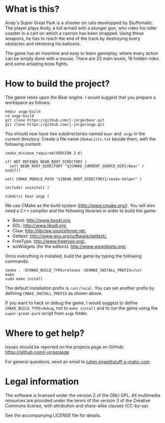 What is this?
====

Andy's Super Great Park is a shooter on rails developped by
Stuffomatic. The player plays Andy, a kid armed with a plunger gun,
who rides his roller coaster in a cart on which a cannon has been
strapped. Using these weapons, he has to reach the end of the track by
destroying every obstacles and retrieving his balloons.

The game has an inventive and easy to learn gameplay,
where every action can be simply done with a mouse. There are 25 main
levels, 18 hidden rides and some amazing boss fights.

How to build the project?
====

The game relies upon the Bear engine. I would suggest that you prepare
a workspace as follows:

    mkdir asgp-build
    cd asgp-build
    git clone https://github.com/j-jorge/bear.git
    git clone https://github.com/j-jorge/asgp.git

You should now have two subdirectories named `bear` and` asgp` in the
current directory. Create a file name `CMakeLists.txt` beside them,
with the following content:

    cmake_minimum_required(VERSION 2.6)
    
    if( NOT DEFINED BEAR_ROOT_DIRECTORY )
      set( BEAR_ROOT_DIRECTORY "${CMAKE_CURRENT_SOURCE_DIR}/bear" )
    endif()
    
    set( CMAKE_MODULE_PATH "${BEAR_ROOT_DIRECTORY}/cmake-helper" )
    
    include( uninstall )
    
    subdirs( bear asgp )
  
We use CMake as the build system (http://www.cmake.org/). You will
also need a C++ compiler and the following libraries in order to build
the game:

- Boost: http://www.boost.org,
- SDL: http://www.libsdl.org,
- Claw: http://libclaw.sourceforge.net,
- Gettext: http://www.gnu.org/software/gettext/,
- FreeType: http://www.freetype.org/,
- wxWidgets (for the editors): http://www.wxwidgets.org/.

Once everything is installed, build the game by typing the following
commands:

    cmake . -DCMAKE_BUILD_TYPE=release -DCMAKE_INSTALL_PREFIX=/usr
    make
    sudo make install
    
The default installation prefix is `/usr/local`. You can set another
prefix by defining `CMAKE_INSTALL_PREFIX` as shown above.

If you want to hack or debug the game, I would suggest to define
`CMAKE_BUILD_TYPE=debug`, not to `make install` and to run the game
using the `super-great-park` script from `asgp` folder.

Where to get help?
====

Issues should be reported on the projects page on GitHub:
https://github.com/j-jorge/asgp

For general questions, send an email to julien.jorge@stuff-o-matic.com. 

Legal information
====

The software is licensed under the version 2 of the GNU GPL. All
multimedia resources are provided under the terms of the version 3 of
the Creative Commons license, with attribution and share-alike clauses
(CC-by-sa).

See the accompanying LICENSE file for details.
